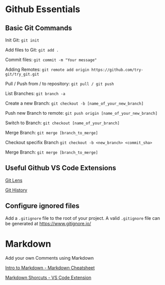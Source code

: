 # Github Essentials

## Basic Git Commands

Init Git: `git init`

Add files to Git: `git add .`

Commit files: `git commit -m "Your message"`

Adding Remotes: `git remote add origin https://github.com/try-git/try_git.git`

Pull / Push from / to repository: `git pull / git push`

List Branches: `git branch -a`

Create a new Branch: `git checkout -b [name_of_your_new_branch]`

Push new Branch to remote: `git push origin [name_of_your_new_branch]`

Switch to Branch: `git checkout [name_of_your_branch]`

Merge Branch: `git merge [branch_to_merge]`

Checkout specifix Branch `git checkout -b <new_branch> <commit_sha>`

Merge Branch: `git merge [branch_to_merge]`

## Useful Github VS Code Extensions

[Git Lens](https://marketplace.visualstudio.com/items?itemName=eamodio.gitlens)

[Git History](https://marketplace.visualstudio.com/items?itemName=donjayamanne.githistory)

## Configure ignored files

Add a `.gitignore` file to the root of your project. A valid `.gitignore` file can be generated at https://www.gitignore.io/

# Markdown

Add your own Comments using Markdown

[Intro to Markdown - Markdown Cheatsheet](https://github.com/adam-p/markdown-here/wiki/Markdown-Cheatsheet)

[Markdown Shorcuts - VS Code Extension](https://marketplace.visualstudio.com/items?itemName=mdickin.markdown-shortcuts)
